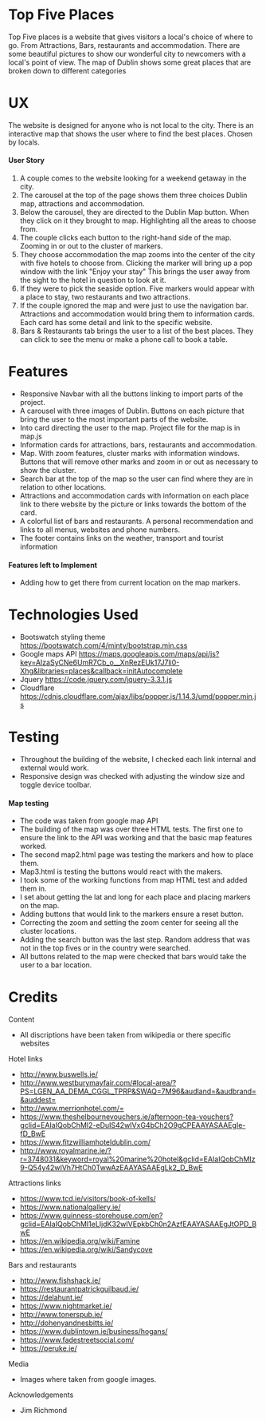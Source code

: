# Top Five Places 

Top Five places is a website that gives visitors a local's choice of where to go. From Attractions, Bars, restaurants and accommodation.
There are some beautiful pictures to show our wonderful city to newcomers with a local's point of view. 
The map of Dublin shows some great places that are broken down to different categories 

# UX

The website is designed for anyone who is not local to the city. There is an interactive map that shows the user where to find the best places. Chosen by locals. 

#### User Story

1. A couple comes to the website looking for a weekend getaway in the city.  
2. The carousel at the top of the page shows them three choices Dublin map, attractions and accommodation. 
3. Below the carousel, they are directed to the Dublin Map button. When they click on it they brought to map. Highlighting all the areas to choose from. 
4. The couple clicks each button to the right-hand side of the map. Zooming in or out to the cluster of markers. 
5. They choose accommodation the map zooms into the center of the city with five hotels to choose from.
Clicking the marker will bring up a pop window with the link "Enjoy your stay" This brings the user away from the sight to the hotel in question to look at it.
6. If they were to pick the seaside option. Five markers would appear with a place to stay, two restaurants and two attractions.
7. If the couple ignored the map and were just to use the navigation bar. Attractions and accommodation would bring them to information cards. Each card has some detail and link to the specific website.
8. Bars & Restaurants tab brings the user to a list of the best places. They can click to see the menu or make a phone call to book a table. 

# Features 

* Responsive Navbar with all the buttons linking to import parts of the project. 
* A carousel with three images of Dublin. Buttons on each picture that bring the user to the most important parts of the website. 
* Into card directing the user to the map. Project file for the map is in map.js 
* Information cards for attractions, bars, restaurants and accommodation.
* Map. With zoom features, cluster marks with information windows. Buttons that will remove other marks and zoom in or out as necessary to show the cluster.
* Search bar at the top of the map so the user can find where they are in relation to other locations. 
* Attractions and accommodation cards with information on each place link to there website by the picture or links towards the bottom of the card. 
* A colorful list of bars and restaurants. A personal recommendation and links to all menus, websites and phone numbers.
* The footer contains links on the weather, transport and tourist information 

#### Features left to Implement
* Adding how to get there from current location on the map markers. 

# Technologies Used

* Bootswatch styling theme https://bootswatch.com/4/minty/bootstrap.min.css
* Google maps API https://maps.googleapis.com/maps/api/js?key=AIzaSyCNe6UmR7Cb_o__XnRezEUk17J7li0-Xhg&libraries=places&callback=initAutocomplete
* Jquery https://code.jquery.com/jquery-3.3.1.js
* Cloudflare https://cdnjs.cloudflare.com/ajax/libs/popper.js/1.14.3/umd/popper.min.js

# Testing

* Throughout the building of the website, I checked each link internal and external would work. 
* Responsive design was checked with adjusting the window size and toggle device toolbar. 

#### Map testing
* The code was taken from google map API
* The building of the map was over three HTML tests. The first one to ensure the link to the API was working and that the basic map features worked. 
* The second map2.html page was testing the markers and how to place them. 
* Map3.html is testing the buttons would react with the makers. 
* I took some of the working functions from map HTML test and added them in.
* I set about getting the lat and long for each place and placing markers on the map. 
* Adding buttons that would link to the markers ensure a reset button. 
* Correcting the zoom and setting the zoom center for seeing all the cluster locations.
* Adding the search button was the last step. Random address that was not in the top fives or in the country were searched.  
* All buttons related to the map were checked that bars would take the user to a bar location. 


# Credits

Content
* All discriptions have been taken from wikipedia or there specific websites

Hotel links
* http://www.buswells.ie/
* http://www.westburymayfair.com/#local-area/?PS=LGEN_AA_DEMA_CGGL_TPRP&SWAQ=7M96&audland=&audbrand=&auddest=
* http://www.merrionhotel.com/=
* https://www.theshelbournevouchers.ie/afternoon-tea-vouchers?gclid=EAIaIQobChMI2-eDuIS42wIVxG4bCh2O9gCPEAAYASAAEgIe-fD_BwE
* https://www.fitzwilliamhoteldublin.com/
* http://www.royalmarine.ie/?r=3748031&keyword=royal%20marine%20hotel&gclid=EAIaIQobChMIz9-Q54y42wIVh7HtCh0TwwAzEAAYASAAEgLk2_D_BwE

Attractions links
* https://www.tcd.ie/visitors/book-of-kells/
* https://www.nationalgallery.ie/
* https://www.guinness-storehouse.com/en?gclid=EAIaIQobChMI1eLIjdK32wIVEpkbCh0n2AzfEAAYASAAEgJtOPD_BwE
* https://en.wikipedia.org/wiki/Famine 
* https://en.wikipedia.org/wiki/Sandycove

Bars and restaurants
* http://www.fishshack.ie/
* https://restaurantpatrickguilbaud.ie/
* https://delahunt.ie/
* https://www.nightmarket.ie/
* http://www.tonerspub.ie/
* http://dohenyandnesbitts.ie/
* https://www.dublintown.ie/business/hogans/
* https://www.fadestreetsocial.com/
* https://peruke.ie/

Media 
* Images where taken from google images.

Acknowledgements
* Jim Richmond 